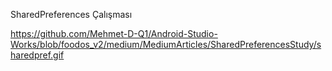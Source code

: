 SharedPreferences Çalışması

[https://github.com/Mehmet-D-Q1/Android-Studio-Works/blob/foodos_v2/medium/MediumArticles/SharedPreferencesStudy/sharedpref.gif
](https://github.com/Mehmet-D-Q1/Android-Studio-Works/blob/foodos_v2/medium/MediumArticles/SharedPreferencesStudy/sharedpref.gif?raw=true)
